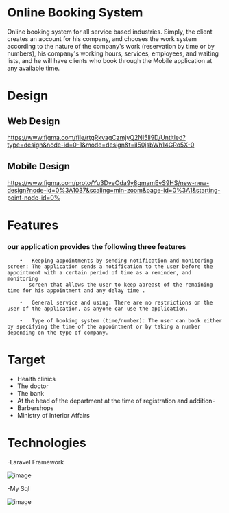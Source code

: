 #  Online  Booking System 

   Online booking system for all service based industries. Simply, the client
 creates an account for his company, and chooses the work system
 according to the nature of the company's work (reservation by time or by
 numbers), his company's working hours, services, employees, and waiting
 lists, and he will have clients who book through the Mobile application at any
 available time.
 
 # Design
 ## Web Design
  https://www.figma.com/file/rtgRkvagCzmjyQ2NI5li9D/Untitled?type=design&node-id=0-1&mode=design&t=iI50jsbWh14GRo5X-0
  ## Mobile Design
  https://www.figma.com/proto/Yu3DveOda9y8gmamEvS9HS/new-new-design?node-id=0%3A1037&scaling=min-zoom&page-id=0%3A1&starting-point-node-id=0%
  
# Features
### our application provides the following three features
        •	Keeping appointments by sending notification and monitoring screen: The application sends a notification to the user before the appointment with a certain period of time as a reminder, and monitoring 
           screen that allows the user to keep abreast of the remaining time for his appointment and any delay time .
        
        •	General service and using: There are no restrictions on the user of the application, as anyone can use the application.
        
        •	Type of booking system (time/number): The user can book either by specifying the time of the appointment or by taking a number depending on the type of company.
        
 # Target
   
   - Health clinics
   - The doctor
   - The bank
   - At the head of the department at the time of registration and addition-
   - Barbershops
   - Ministry of Interior Affairs

 # Technologies 
 -Laravel Framework
 
   ![image](https://github.com/user-attachments/assets/b69b9487-e8e7-4b3a-9bdf-d0a897a43544)

 -My Sql
 
   ![image](https://github.com/user-attachments/assets/dfd91877-0b86-44d7-a79e-826d531db7f6)





